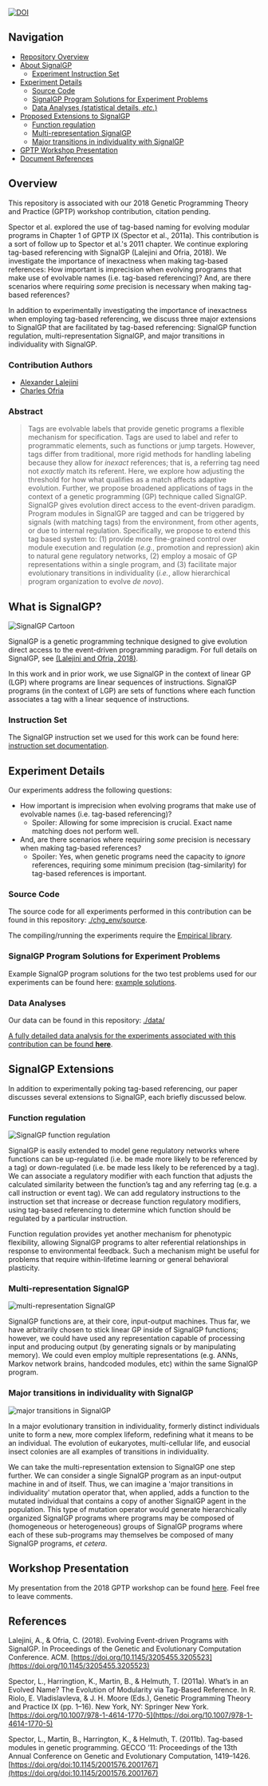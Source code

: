 [![DOI](https://zenodo.org/badge/125904652.svg)](https://zenodo.org/badge/latestdoi/125904652)

## Navigation

- [Repository Overview](#overview)
- [About SignalGP](#what-is-signalgp)
  - [Experiment Instruction Set](#instruction-set)
- [Experiment Details](#experiment-details)
  - [Source Code](#source-code)
  - [SignalGP Program Solutions for Experiment Problems](#signalgp-program-solutions-for-experiment-problems)
  - [Data Analyses (statistical details, *etc.*)](#data-analyses)
- [Proposed Extensions to SignalGP](#signalGP-extensions)
  - [Function regulation](#function-regulation)
  - [Multi-representation SignalGP](#multi-representation-signalgp)
  - [Major transitions in individuality with SignalGP](#major-transitions-in-individuality-with-signalgp)
- [GPTP Workshop Presentation](#workshop-presentation)
- [Document References](#references)

## Overview

This repository is associated with our 2018 Genetic Programming Theory and Practice (GPTP) workshop contribution, citation pending.

Spector et al. explored the use of tag-based naming for evolving modular programs in Chapter 1 of GPTP IX (Spector et al., 2011a). This contribution is a sort of follow up to Spector et al.'s 2011 chapter. We continue exploring tag-based referencing with SignalGP (Lalejini and Ofria, 2018). We investigate the importance of inexactness when making tag-based references: How important is imprecision when evolving programs that make use of evolvable names (i.e. tag-based referencing)? And, are there scenarios where requiring _some_ precision is necessary when making tag-based references?

In addition to experimentally investigating the importance of inexactness when employing tag-based referencing, we discuss three major extensions to SignalGP that are facilitated by tag-based referencing: SignalGP function regulation, multi-representation SignalGP, and major transitions in individuality with SignalGP.

### Contribution Authors

- [Alexander Lalejini](http://lalejini.com)
- [Charles Ofria](http://ofria.com)

### Abstract

> Tags are evolvable labels that provide genetic programs a flexible mechanism for specification. Tags are used to label and refer to programmatic elements, such as functions or jump targets. However, tags differ from traditional, more rigid methods for handling labeling because they allow for *inexact* references; that is, a referring tag need not *exactly* match its referent. Here, we explore how adjusting the threshold for how what qualifies as a match affects adaptive evolution. Further, we propose broadened applications of tags in the context of a genetic programming (GP) technique called SignalGP. SignalGP gives evolution direct access to the event-driven paradigm. Program modules in SignalGP are tagged and can be triggered by signals (with matching tags) from the environment, from other agents, or due to internal regulation. Specifically, we propose to extend this tag based system to: (1) provide more fine-grained control over module execution and regulation (*e.g.*, promotion and repression) akin to natural gene regulatory networks, (2) employ a mosaic of GP representations within a single program, and (3) facilitate major evolutionary transitions in individuality (*i.e.*, allow hierarchical program organization to evolve *de novo*).

## What is SignalGP?

![SignalGP Cartoon](./media/sgp-cartoon.png)

SignalGP is a genetic programming technique designed to give
evolution direct access to the event-driven programming paradigm. For full details on SignalGP, see [(Lalejini and Ofria, 2018)](https://arxiv.org/pdf/1804.05445.pdf).

In this work and in prior work, we use SignalGP in the context of linear GP (LGP) where programs are linear sequences of instructions. SignalGP programs (in the context of LGP) are sets of functions where each function associates a tag with a linear sequence of instructions.

### Instruction Set

The SignalGP instruction set we used for this work can be found here: [instruction set documentation](http://lalejini.com/GPTP-2018-Exploring-Evolvable-Specificity-with-SignalGP/documentation/instruction_set).

## Experiment Details

Our experiments address the following questions:

- How important is imprecision when evolving programs that make use of evolvable names (i.e. tag-based referencing)?
  - Spoiler: Allowing for some imprecision is crucial. Exact name matching does not perform well.
- And, are there scenarios where requiring _some_ precision is necessary when making tag-based references?
  - Spoiler: Yes, when genetic programs need the capacity to _ignore_ references, requiring some minimum precision (tag-similarity) for tag-based references is important.

### Source Code

The source code for all experiments performed in this contribution can be found in this repository: [./chg_env/source](https://github.com/amlalejini/GPTP-2018-Exploring-Evolvable-Specificity-with-SignalGP/tree/master/chg_env).

The compiling/running the experiments require the [Empirical library](https://github.com/devosoft/Empirical).

### SignalGP Program Solutions for Experiment Problems

Example SignalGP program solutions for the two test problems used for our experiments
can be found here: [example solutions](http://lalejini.com/GPTP-2018-Exploring-Evolvable-Specificity-with-SignalGP/documentation/example_solutions).

### Data Analyses

Our data can be found in this repository: [./data/](https://github.com/amlalejini/GPTP-2018-Exploring-Evolvable-Specificity-with-SignalGP/tree/master/data)

[A fully detailed data analysis for the experiments associated with this contribution can be found **here**](http://lalejini.com/GPTP-2018-Exploring-Evolvable-Specificity-with-SignalGP/analysis/stats.html).

## SignalGP Extensions

In addition to experimentally poking tag-based referencing, our paper discusses several extensions to SignalGP, each briefly discussed below.

### Function regulation

![SignalGP function regulation](./media/sgp-func-reg.png)

SignalGP is easily extended to model gene regulatory networks where functions can be up-regulated (i.e. be made more likely to be referenced by a tag) or down-regulated (i.e. be made less likely to be referenced by a tag). We can associate a regulatory modifier with each function that adjusts the calculated similarity between the function’s tag and any referring tag (e.g. a call instruction or event tag). We can add regulatory instructions to the instruction set that increase or decrease function regulatory modifiers, using tag-based referencing to determine which function should be regulated by a particular instruction.

Function regulation provides yet another mechanism for phenotypic flexibility, allowing SignalGP programs to alter referential relationships in response to environmental feedback. Such a mechanism might be useful for problems that require within-lifetime learning or general behavioral plasticity.

### Multi-representation SignalGP

![multi-representation SignalGP](./media/multi-rep-sgp.png)

SignalGP functions are, at their core, input-output machines. Thus far, we have arbitrarily chosen to stick linear GP inside of SignalGP functions; however, we could have used any representation capable of processing input and producing output (by generating signals or by manipulating memory). We could even employ multiple representations (e.g. ANNs, Markov network brains, handcoded modules, etc) within the same SignalGP program.

### Major transitions in individuality with SignalGP

![major transitions in SignalGP](./media/sgp-trans.png)

In a major evolutionary transition in individuality, formerly distinct individuals unite to form a new, more complex lifeform, redefining what it means to be an individual. The evolution of eukaryotes, multi-cellular life, and eusocial insect colonies are all examples of transitions in individuality.

We can take the multi-representation extension to SignalGP one step further. We can consider a single SignalGP program as an input-output machine in and of itself. Thus, we can imagine a 'major transitions in individuality' mutation operator that, when applied, adds a function to the mutated individual that contains a copy of another SignalGP agent in the population. This type of mutation operator would generate hierarchically organized SignalGP programs where programs may be composed of (homogeneous or heterogeneous) groups of SignalGP programs where each of these sub-programs may themselves be composed of many SignalGP programs, _et cetera_.

## Workshop Presentation

My presentation from the 2018 GPTP workshop can be found [here](https://docs.google.com/presentation/d/1KF9iQb08CtQiWYD4py53DDJD_kjzT2U6Z3CtqfF8Bdc/edit?usp=sharing). Feel free to leave comments.

## References

Lalejini, A., & Ofria, C. (2018). Evolving Event-driven Programs with SignalGP. In Proceedings of the Genetic and Evolutionary Computation Conference. ACM. [https://doi.org/10.1145/3205455.3205523](https://doi.org/10.1145/3205455.3205523)

Spector, L., Harringtion, K., Martin, B., & Helmuth, T. (2011a). What’s in an Evolved Name? The Evolution of Modularity via Tag-Based Reference. In R. Riolo, E. Vladislavleva, & J. H. Moore (Eds.), Genetic Programming Theory and Practice IX (pp. 1–16). New York, NY: Springer New York. [https://doi.org/10.1007/978-1-4614-1770-5](https://doi.org/10.1007/978-1-4614-1770-5)

Spector, L., Martin, B., Harrington, K., & Helmuth, T. (2011b). Tag-based modules in genetic programming. GECCO ’11: Proceedings of the 13th Annual Conference on Genetic and Evolutionary Computation, 1419–1426. [https://doi.org/doi:10.1145/2001576.2001767](https://doi.org/doi:10.1145/2001576.2001767)
